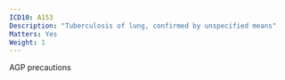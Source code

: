 ```yaml
---
ICD10: A153
Description: "Tuberculosis of lung, confirmed by unspecified means"
Matters: Yes
Weight: 1
---
```

AGP precautions
